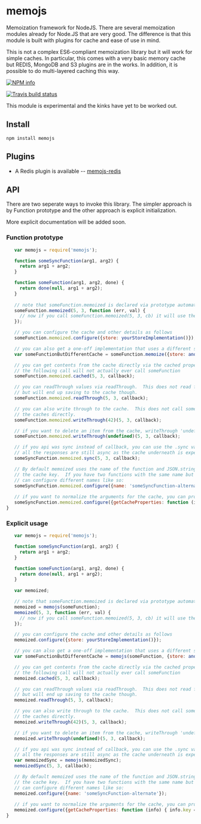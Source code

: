 # memojs

Memoization framework for NodeJS.  There are several memoization modules already for Node.JS that are very good.  The difference is that this module is built with plugins for cache and ease of use in mind.

This is not a complex ES6-compliant memoization library but it will work for simple caches.  In particular, this comes with a very basic memory cache but REDIS, MongoDB and S3 plugins are in the works. In addition, it is possible to do multi-layered caching this way.

[![NPM info](https://nodei.co/npm/memojs.png?downloads=true)](https://npmjs.org/package/memojs)

[![Travis build status](https://api.travis-ci.org/Like-Falling-Leaves/memojs.png?branch=master)](
https://travis-ci.org/Like-Falling-Leaves/memojs)

This module is experimental and the kinks have yet to be worked out.

## Install

    npm install memojs


## Plugins
   
* A Redis plugin is available -- [memojs-redis](https://github.com/like-falling-leaves/memojs-redis)

## API

There are two seperate ways to invoke this library.  The simpler approach is by Function prototype and the other approach is explicit initialization.

More explicit documentation will be added soon.

### Function prototype

```javascript
   var memojs = require('memojs');

   function someSyncFunction(arg1, arg2) {
     return arg1 + arg2;
   }

   function someFunction(arg1, arg2, done) {
     return done(null, arg1 + arg2);
   }
   
   // note that someFunction.memoized is declared via prototype automatically.
   someFunction.memoized(5, 3, function (err, val) {
     // now if you call someFunction.memoized(5, 3, cb) it will use the cache.
   });

   // you can configure the cache and other details as follows
   someFunction.memoized.configure({store: yourStoreImplementation()});

   // you can also get a one-off implementation that uses a different store as follows
   var someFunctionButDifferentCache = someFunction.memoize({store: anotherStore()});

   // you can get contents from the cache directly via the cached property.
   // the following call will not actually ever call someFunction
   someFunction.memoized.cached(5, 3, callback);

   // you can readThrough values via readThrough.  This does not read from the cache 
   // but will end up saving to the cache though.
   someFunction.memoized.readThrough(5, 3, callback);

   // you can also write through to the cache.  This does not call someFunction but allows updating
   // the caches directly.
   someFunction.memoized.writeThrough(42)(5, 3, callback);

   // if you want to delete an item from the cache, writeThrough 'undefined'
   someFunction.memoized.writeThrough(undefined)(5, 3, callback);

   // if you api was sync instead of callback, you can use the .sync variants but note that 
   // all the responses are still async as the cache underneath is expected to be async.
   someSyncFunction.memoized.sync(5, 3, callback);

   // By default memoized uses the name of the function and JSON.stringify of the arguments to determine
   // the cache key.  If you have two functions with the same name but destined for different caches, you 
   // can configure different names like so:
   someSyncFunction.memoized.configure({name: 'someSyncFunction-alternate'});
   
   // if you want to normalize the arguments for the cache, you can provide your own method that does that.
   someSyncFunction.memoized.configure({getCacheProperties: function (info) { info.key = some_func_of(info.args); }});
}
```

### Explicit usage

```javascript
   var memojs = require('memojs');

   function someSyncFunction(arg1, arg2) {
     return arg1 + arg2;
   }

   function someFunction(arg1, arg2, done) {
     return done(null, arg1 + arg2);
   }
   
   var memoized;

   // note that someFunction.memoized is declared via prototype automatically.
   memoized = memojs(someFunction);
   memoized(5, 3, function (err, val) {
     // now if you call someFunction.memoized(5, 3, cb) it will use the cache.
   });

   // you can configure the cache and other details as follows
   memoized.configure({store: yourStoreImplementation()});

   // you can also get a one-off implementation that uses a different store as follows
   var someFunctionButDifferentCache = memojs(someFunction, {store: anotherStore()});

   // you can get contents from the cache directly via the cached property.
   // the following call will not actually ever call someFunction
   memoized.cached(5, 3, callback);

   // you can readThrough values via readThrough.  This does not read from the cache 
   // but will end up saving to the cache though.
   memoized.readThrough(5, 3, callback);

   // you can also write through to the cache.  This does not call someFunction but allows updating
   // the caches directly.
   memoized.writeThrough(42)(5, 3, callback);

   // if you want to delete an item from the cache, writeThrough 'undefined'
   memoized.writeThrough(undefined)(5, 3, callback);

   // if you api was sync instead of callback, you can use the .sync variants but note that 
   // all the responses are still async as the cache underneath is expected to be async.
   var memoizedSync = memojs(memoizedSync);
   memoizedSync(5, 3, callback);

   // By default memoized uses the name of the function and JSON.stringify of the arguments to determine
   // the cache key.  If you have two functions with the same name but destined for different caches, you 
   // can configure different names like so:
   memoized.configure({name: 'someSyncFunction-alternate'});
   
   // if you want to normalize the arguments for the cache, you can provide your own method that does that.
   memoized.configure({getCacheProperties: function (info) { info.key = some_func_of(info.args); }});
}
```

